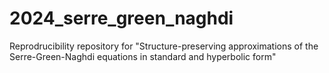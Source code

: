 # 2024_serre_green_naghdi
Reprodrucibility repository for "Structure-preserving approximations of the Serre-Green-Naghdi equations in standard and hyperbolic form"
